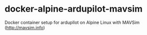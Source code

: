 # docker-alpine-ardupilot-mavsim
Docker container setup for ardupIlot on Alpine Linux with MAVSim (http://mavsim.info)
